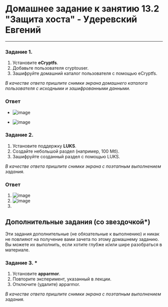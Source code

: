 # Домашнее задание к занятию 13.2 "Защита хоста" - Удеревский Евгений


------

### Задание 1.

1. Установите **eCryptfs**.
2. Добавьте пользователя cryptouser.
3. Зашифруйте домашний каталог пользователя с помощью eCryptfs.

*В качестве ответа  пришлите снимки экрана домашнего каталога пользователя с исходными и зашифрованными данными.*  

### Ответ

- ![image](https://user-images.githubusercontent.com/105911902/198590576-a3f8c343-76fd-4f16-82a4-07c90da03e53.png)   

- ![image](https://user-images.githubusercontent.com/105911902/198590644-eb793854-6c16-4254-8dc9-2cd70f5425c5.png)


### Задание 2.

1. Установите поддержку **LUKS**.
2. Создайте небольшой раздел (например, 100 Мб).
3. Зашифруйте созданный раздел с помощью LUKS.

*В качестве ответа пришлите снимки экрана с поэтапным выполнением задания.*
### Ответ   

1. ![image](https://user-images.githubusercontent.com/105911902/198607823-1cc5e4fa-b8da-45ec-8224-21119d0189c4.png)
2. ![image](https://user-images.githubusercontent.com/105911902/198608348-571630d8-2afd-4733-a98c-1ac47f53f377.png)
3. 

## Дополнительные задания (со звездочкой*)

Эти задания дополнительные (не обязательные к выполнению) и никак не повлияют на получение вами зачета по этому домашнему заданию. Вы можете их выполнить, если хотите глубже и/или шире разобраться в материале.

### Задание 3. *

1. Установите **apparmor**.
2. Повторите эксперимент, указанный в лекции.
3. Отключите (удалите) apparmor.


*В качестве ответа пришлите снимки экрана с поэтапным выполнением задания.*


